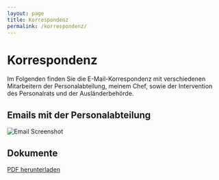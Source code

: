 ```yaml
---
layout: page
title: Korrespondenz
permalink: /korrespondenz/
---
```


# Korrespondenz

Im Folgenden finden Sie die E-Mail-Korrespondenz mit verschiedenen Mitarbeitern der Personalabteilung, meinem Chef, sowie der Intervention des Personalrats und der Ausländerbehörde.

## Emails mit der Personalabteilung
![Email Screenshot](assets/images/email-screenshot.png)

## Dokumente
[PDF herunterladen](assets/documents/document.pdf)
